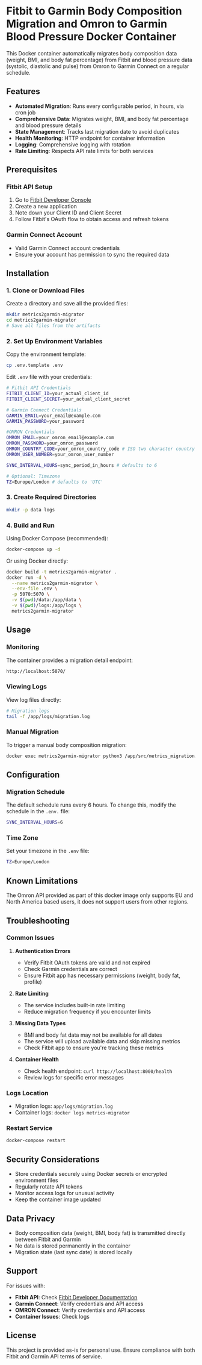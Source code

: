 # Fitbit to Garmin Body Composition Migration and Omron to Garmin Blood Pressure Docker Container

This Docker container automatically migrates body composition data (weight, BMI, and body fat percentage) from Fitbit and blood pressure data (systolic, diastolic and pulse) from Omron to Garmin Connect on a regular schedule.

## Features

- **Automated Migration**: Runs every configurable period, in hours, via cron job
- **Comprehensive Data**: Migrates weight, BMI, and body fat percentage and blood pressure details
- **State Management**: Tracks last migration date to avoid duplicates
- **Health Monitoring**: HTTP endpoint for container information
- **Logging**: Comprehensive logging with rotation
- **Rate Limiting**: Respects API rate limits for both services

## Prerequisites

### Fitbit API Setup

1. Go to [Fitbit Developer Console](https://dev.fitbit.com/apps)
2. Create a new application
3. Note down your Client ID and Client Secret
4. Follow Fitbit's OAuth flow to obtain access and refresh tokens

### Garmin Connect Account

- Valid Garmin Connect account credentials
- Ensure your account has permission to sync the required data

## Installation

### 1. Clone or Download Files

Create a directory and save all the provided files:

```bash
mkdir metrics2garmin-migrator
cd metrics2garmin-migrator
# Save all files from the artifacts
```

### 2. Set Up Environment Variables

Copy the environment template:

```bash
cp .env.template .env
```

Edit `.env` file with your credentials:

```bash
# Fitbit API Credentials
FITBIT_CLIENT_ID=your_actual_client_id
FITBIT_CLIENT_SECRET=your_actual_client_secret

# Garmin Connect Credentials
GARMIN_EMAIL=your_email@example.com
GARMIN_PASSWORD=your_password

#OMRON Credentials
OMRON_EMAIL=your_omron_email@example.com
OMRON_PASSWORD=your_omron_password
OMRON_COUNTRY_CODE=your_omron_country_code # ISO two character country code
OMRON_USER_NUMBER=your_omron_user_number

SYNC_INTERVAL_HOURS=sync_period_in_hours # defaults to 6

# Optional: Timezone
TZ=Europe/London # defaults to 'UTC'
```

### 3. Create Required Directories

```bash
mkdir -p data logs
```

### 4. Build and Run

Using Docker Compose (recommended):

```bash
docker-compose up -d
```

Or using Docker directly:

```bash
docker build -t metrics2garmin-migrator .
docker run -d \
  --name metrics2garmin-migrator \
  --env-file .env \
  -p 5070:5070 \
  -v $(pwd)/data:/app/data \
  -v $(pwd)/logs:/app/logs \
  metrics2garmin-migrator
```

## Usage

### Monitoring

The container provides a migration detail endpoint:

```bash
http://localhost:5070/
```

### Viewing Logs

View log files directly:

```bash
# Migration logs
tail -f /app/logs/migration.log
```

### Manual Migration

To trigger a manual body composition migration:

```bash
docker exec metrics2garmin-migrator python3 /app/src/metrics_migration.py
```

## Configuration

### Migration Schedule

The default schedule runs every 6 hours. To change this, modify the schedule in the `.env.` file:

```bash
SYNC_INTERVAL_HOURS=6
```

### Time Zone

Set your timezone in the `.env` file:

```bash
TZ=Europe/London 
```

## Known Limitations

The Omron API provided as part of this docker image only supports EU and North America based users, it does not support users from other regions.

## Troubleshooting

### Common Issues

1. **Authentication Errors**
   - Verify Fitbit OAuth tokens are valid and not expired
   - Check Garmin credentials are correct
   - Ensure Fitbit app has necessary permissions (weight, body fat, profile)

2. **Rate Limiting**
   - The service includes built-in rate limiting
   - Reduce migration frequency if you encounter limits

3. **Missing Data Types**
   - BMI and body fat data may not be available for all dates
   - The service will upload available data and skip missing metrics
   - Check Fitbit app to ensure you're tracking these metrics

4. **Container Health**
   - Check health endpoint: `curl http://localhost:8000/health`
   - Review logs for specific error messages

### Logs Location

- Migration logs: `app/logs/migration.log`
- Container logs: `docker logs metrics-migrator`

### Restart Service

```bash
docker-compose restart
```

## Security Considerations

- Store credentials securely using Docker secrets or encrypted environment files
- Regularly rotate API tokens
- Monitor access logs for unusual activity
- Keep the container image updated

## Data Privacy

- Body composition data (weight, BMI, body fat) is transmitted directly between Fitbit and Garmin
- No data is stored permanently in the container
- Migration state (last sync date) is stored locally

## Support

For issues with:

- **Fitbit API**: Check [Fitbit Developer Documentation](https://dev.fitbit.com/build/reference/)
- **Garmin Connect**: Verify credentials and API access
- **OMRON Connect**: Verify credentials and API access
- **Container Issues**: Check logs

## License

This project is provided as-is for personal use. Ensure compliance with both Fitbit and Garmin API terms of service.
